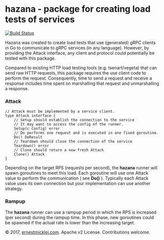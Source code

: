 # hazana - package for creating load tests of services

[![Build Status](https://travis-ci.org/emicklei/hazana.png)](https://travis-ci.org/emicklei/hazana)

Hazana was created to create load tests that use (generated) gRPC clients in Go to communicate to gRPC services (in any language). However, by providing the Attack interface, any client and protocol could potentially be tested with this package.

Compared to existing HTTP load testing tools (e.g. tsenart/vegeta) that can send raw HTTP requests, this package requires the use client code to perform the request. Consequently, time to send a request and receive a response includes time spent on marshalling that request and unmarshalling a response.

### Attack

    // Attack must be implemented by a service client.
    type Attack interface {
        // Setup should establish the connection to the service
        // It may want to access the config of the runner.
        Setup(c Config) error
        // Do performs one request and is executed in one fixed goroutine.
        Do() DoResult
        // Teardown should close the connection of the service
        Teardown() error
        // Clone should return a new fresh Attack
        Clone() Attack
    }
    
Depending on the target RPS (requests per second), the **hazana** runner will spawn goroutines to meet this load.
Each goroutine will use one Attack value to perform the communication ( see **Do()** ). Typically each Attack value uses its own connection but your implementation can use another strategy.

### Rampup
The **hazana** runner can use a rampup period in which the RPS is increased (per second) during the rampup time. In this phase, new goroutines could be spawned if the actual rate is lower than the increasing target.

© 2017, [ernestmicklei.com](http://ernestmicklei.com).  Apache v2 License. Contributions welcome.
